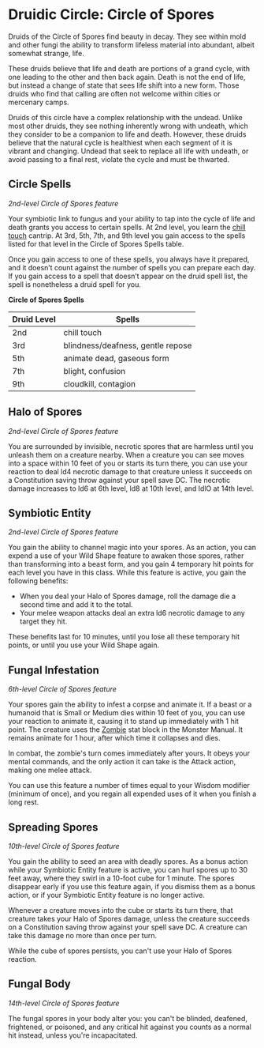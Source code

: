 # Druidic Circle: Circle of Spores
Druids of the Circle of Spores find beauty in decay. They see within mold and other fungi the ability to transform lifeless material into abundant, albeit somewhat strange, life.

These druids believe that life and death are portions of a grand cycle, with one leading to the other and then back again. Death is not the end of life, but instead a change of state that sees life shift into a new form. Those druids who find that calling are often not welcome within cities or mercenary camps. 

Druids of this circle have a complex relationship with the undead. Unlike most other druids, they see nothing inherently wrong with undeath, which they consider to be a companion to life and death. However, these druids believe that the natural cycle is healthiest when each segment of it is vibrant and changing. Undead that seek to replace all life with undeath, or avoid passing to a final rest, violate the cycle and must be thwarted.

## Circle Spells
*2nd-level Circle of Spores feature*

Your symbiotic link to fungus and your ability to tap into the cycle of life and death grants you access to certain spells. At 2nd level, you learn the [chill touch](../../Magic/Spells/chill-touch.md) cantrip. At 3rd, 5th, 7th, and 9th level you gain access to the spells listed for that level in the Circle of Spores Spells table.

Once you gain access to one of these spells, you always have it prepared, and it doesn’t count against the number of spells you can prepare each day. If you gain access to a spell that doesn’t appear on the druid spell list, the spell is nonetheless a druid spell for you.

**Circle of Spores Spells**

Druid Level | Spells
----- | ------
2nd | chill touch
3rd | blindness/deafness, gentle repose
5th | animate dead, gaseous form
7th | blight, confusion
9th | cloudkill, contagion

## Halo of Spores
*2nd-level Circle of Spores feature*

You are surrounded by invisible, necrotic spores that are harmless until you unleash them on a creature nearby. When a creature you can see moves into a space within 10 feet of you or starts its turn there, you can use your reaction to deal ld4 necrotic damage to that creature unless it succeeds on a Constitution saving throw against your spell save DC. The necrotic damage increases to ld6 at 6th level, ld8 at 10th level, and ldlO at 14th level. 


## Symbiotic Entity
*2nd-level Circle of Spores feature*

You gain the ability to channel magic into your spores. As an action, you can expend a use of your Wild Shape feature to awaken those spores, rather than transforming into a beast form, and you gain 4 temporary hit points for each level you have in this class. While this feature is active, you gain the following benefits:
* When you deal your Halo of Spores damage, roll the damage die a second time and add it to the total.
* Your melee weapon attacks deal an extra ld6 necrotic damage to any target they hit. 

These benefits last for 10 minutes, until you lose all these temporary hit points, or until you use your Wild Shape again. 

## Fungal Infestation
*6th-level Circle of Spores feature*

Your spores gain the ability to infest a corpse and animate it. If a beast or a humanoid that is Small or Medium dies within 10 feet of you, you can use your reaction to animate it, causing it to stand up immediately with 1 hit point. The creature uses the [Zombie](/Creatures/Zombie.md#humanoid) stat block in the Monster Manual. It remains animate for 1 hour, after which time it collapses and dies.

In combat, the zombie's turn comes immediately after yours. It obeys your mental commands, and the only action it can take is the Attack action, making one melee attack. 

You can use this feature a number of times equal to your Wisdom modifier (minimum of once), and you regain all expended uses of it when you finish a long rest.

## Spreading Spores
*10th-level Circle of Spores feature*

You gain the ability to seed an area with deadly spores. As a bonus action while your Symbiotic Entity feature is active, you can hurl spores up to 30 feet away, where they swirl in a 10-foot cube for 1 minute. The spores disappear early if you use this feature again, if you dismiss them as a bonus action, or if your Symbiotic Entity feature is no longer active.

Whenever a creature moves into the cube or starts its turn there, that creature takes your Halo of Spores damage, unless the creature succeeds on a Constitution saving throw against your spell save DC. A creature can take this damage no more than once per turn.

While the cube of spores persists, you can't use your Halo of Spores reaction. 

## Fungal Body
*14th-level Circle of Spores feature*

The fungal spores in your body alter you: you can't be blinded, deafened, frightened, or poisoned, and any critical hit against you counts as a normal hit instead, unless you're incapacitated. 
